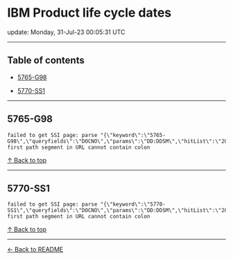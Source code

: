 # IBM Product life cycle dates

update: Monday, 31-Jul-23 00:05:31 UTC

---

## Table of contents


- [5765-G98](#5765-g98)

- [5770-SS1](#5770-ss1)


---





## 5765-G98

```
failed to get SSI page: parse "{\"keyword\":\"5765-G98\",\"queryfields\":\"DOCNO\",\"params\":\"DD:DDSM\",\"hitList\":\"20\",\"country\":\"ASP:TW\",\"fr\":\"0\",\"mppefsrt\":\"2\"}": first path segment in URL cannot contain colon
```



[↑ Back to top](#table-of-contents)

---





## 5770-SS1

```
failed to get SSI page: parse "{\"keyword\":\"5770-SS1\",\"queryfields\":\"DOCNO\",\"params\":\"DD:DDSM\",\"hitList\":\"20\",\"country\":\"ASP:TW\",\"fr\":\"0\",\"mppefsrt\":\"2\"}": first path segment in URL cannot contain colon
```



[↑ Back to top](#table-of-contents)

---



[← Back to README](./README.md)